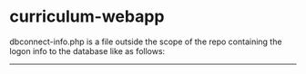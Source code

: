 # curriculum-webapp

dbconnect-info.php is a file outside the scope of the repo containing the logon info to the database like as follows:

<?php

########## MySql details  #############
$db_username = #; //Database Username
$db_password = #; //Database Password
$host_name = #; //Mysql Hostname
$db_name = #; //Database Name
###################################################################

?>

-----------------------------------------------------------------------------------------------------------------------------
